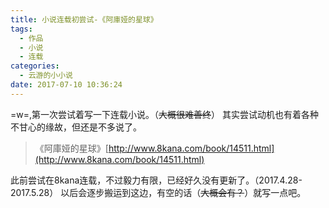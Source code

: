 ```yaml
---
title: 小说连载初尝试-《阿庫娅的星球》
tags:
  - 作品
  - 小说
  - 连载
categories:
  - 云游的小小说
date: 2017-07-10 10:36:24
---
```


=w=,第一次尝试着写一下连载小说。（<del>大概很难善终</del>）
其实尝试动机也有着各种不甘心的缘故，但还是不多说了。

> 《阿庫娅的星球》[http://www.8kana.com/book/14511.html](http://www.8kana.com/book/14511.html)

此前尝试在8kana连载，不过毅力有限，已经好久没有更新了。（2017.4.28-2017.5.28）
以后会逐步搬运到这边，有空的话（<del>大概会有？</del>）就写一点吧。